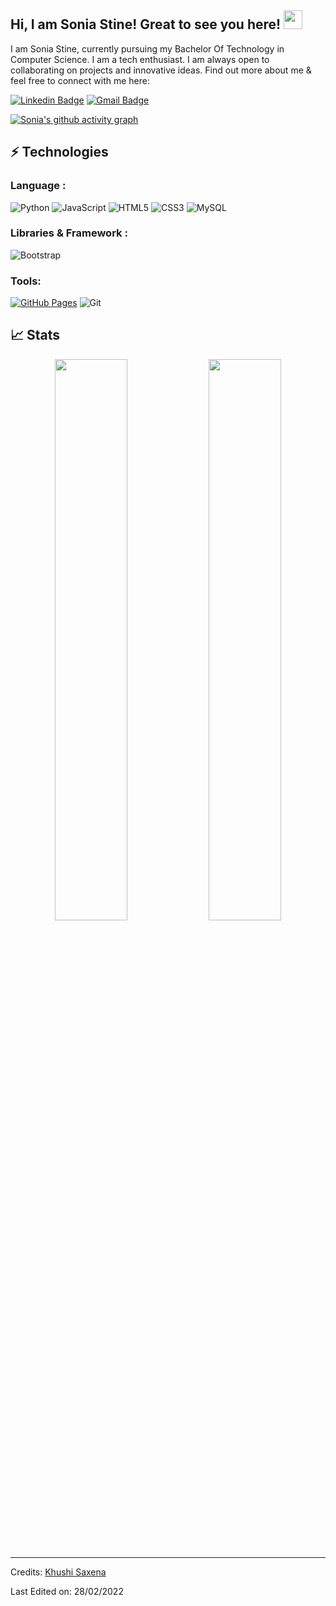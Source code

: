 

<!--
**ss987/ss987** is a ✨ _special_ ✨ repository because its `README.md` (this file) appears on your GitHub profile.

Here are some ideas to get you started:

- 🔭 I’m currently working on ...
- 🌱 I’m currently learning ...
- 👯 I’m looking to collaborate on ...
- 🤔 I’m looking for help with ...
- 💬 Ask me about ...
- 📫 How to reach me: ...
- 😄 Pronouns: ...
- ⚡ Fun fact: ...
-->
## Hi, I am Sonia Stine! Great to see you here! <img src="https://raw.githubusercontent.com/aemmadi/aemmadi/master/wave.gif" width="30px">

I am Sonia Stine, currently pursuing my Bachelor Of Technology in Computer Science. I am a tech enthusiast. I am always open to collaborating on projects and innovative ideas. Find out more about me & feel free to connect with me here:

[![Linkedin Badge](https://img.shields.io/badge/-SoniaStine-blue?style=flat-square&logo=Linkedin&logoColor=white&link=https://www.linkedin.com/in/sonia-stine-4435b022b/)](https://www.linkedin.com/in/sonia-stine-4435b022b/)
[![Gmail Badge](https://img.shields.io/badge/-SoniaStine@gmail.com-c14438?style=flat-square&logo=Gmail&logoColor=white&link=mailto:soniastine1412@gmail.com)](mailto:soniastine1412@gmail.com)

[![Sonia's github activity graph](https://activity-graph.herokuapp.com/graph?username=ss987&theme=xcode)](https://git.io/ss987)

## ⚡ Technologies

### Language :


![Python](https://img.shields.io/badge/-Python-black?style=flat-square&logo=Python)
![JavaScript](https://img.shields.io/badge/-JavaScript-black?style=flat-square&logo=javascript)
![HTML5](https://img.shields.io/badge/-HTML5-E34F26?style=flat-square&logo=html5&logoColor=white)
![CSS3](https://img.shields.io/badge/-CSS3-1572B6?style=flat-square&logo=css3)
![MySQL](https://img.shields.io/badge/-MySQL-black?style=flat-square&logo=mysql)
### Libraries & Framework :


![Bootstrap](https://img.shields.io/badge/-Bootstrap-563D7C?style=flat-square&logo=bootstrap)

### Tools:

<a href="#"><img alt="GitHub Pages" src="https://img.shields.io/badge/GitHub%20Pages-%23327FC7.svg?logo=github&logoColor=white"></a> 
![Git](https://img.shields.io/badge/-Git-black?style=flat-square&logo=git)


## 📈 Stats

<p align="center">

  <img width="48%" src="https://github-readme-stats.vercel.app/api?username=ss987&show_icons=true&theme=tokyonight" />
  <img width="48%" src="https://github-readme-streak-stats.herokuapp.com/?user=ss987&theme=tokyonight" />
</p>

<br>


-----
Credits: [Khushi Saxena](https://github.com/Khushi0321)

Last Edited on: 28/02/2022
